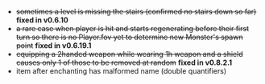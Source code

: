 * ~~sometimes a level is missing the stairs (confirmed no stairs down so far)~~ **fixed in v0.6.10**
* ~~a rare case when player is hit and starts regenerating before their first turn so there is no Player.fov yet to determine new Monster's spawn point~~ **fixed in v0.6.19.1**
* ~~equipping a 2handed weapon while wearing 1h weapon and a shield causes only 1 of those to be removed at random~~ **fixed in v0.8.2.1**
* item after enchanting has malformed name (double quantifiers)
